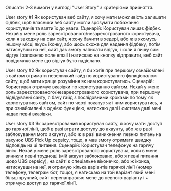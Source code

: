Описати 2-3 вимоги у вигляді "User Story" з критеріями прийняття.

User story #1
Як користувач веб сайту, я хочу мати можливість залишати фідбек, щоб власники веб сайту могли зрозуміти побажання користувачів та взяти їх до уваги.
Сценарій: Користувач лишає фідбек.
          Нехай у мене роль зареєстрованого/незареєстрованого користувача, коли я заходжу на сам сайт, я хочу бачити в хедері, або ж в якомусь іншому місці якусь іконку, 
          або щось схоже для надання фідбеку, потім натиснувши на неї, сайт дає змогу написати відгук, і коли я пишу сам відгук і заповняю поле email і натискаю на кнопку відправити, веб сайт повідомляє мене що відгук було надіслано.

User story #2
Як користувач сайту, я би хотів при першому ознайомлені з сайтом отримати невеличкий гайд по користуванню функціоналом сайту, щоб мати краще розуміння як ним користуватись.
Сценарій: Користувач отримує вказівки по користуванню сайтом.
          Нехай у мене роль зареєстрованого/незареєстрованого користувача, при першому відвідуванні сайту, я бачу гайд з послідовними кроками по тому як користуватись сайтом, сайт по черзі показує як і чим користуватись,
          я при ознайомлені з однією фуекцією, натискаю далі і система далі мені надає певні вказівки.

User story #3
Як зареєстрований користувач сайту, я хочу мати доступ до гарячої лінії, щоб в разі втрати доступу до акаунту, або ж в разі заблокування мого акаунту, 
або ж в разі виникнення певних питань на рахунок UBS Pick Up сервісу, тощо, я мав змогу отримати швидку відповідь на ці питання.
Сценарій: Користувач телефонує на гарячу лінію.
          Нехай у мене роль зареєстрованого користувача, коли в мене виникли певні труднощі (мій акаунт заблоковано, або я певні питання щодо UBS сервісу), на сайті є спеціальне віконечко, або ж іконка, натиснувши на неї,
          я отримую кілька варіантів гарячої лінії (номер телефону, телеграм бот, тощо), я натискаю на той варіант який мені більш зручний, сайт перенаправляє мене до певного варіанту і я отримую доступ до гарячої лінії.
